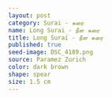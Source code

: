 ```yaml
---
layout: post
category: Surai - சுரை
name: Long Surai - நீள சுரை
title: Long Surai - நீள சுரை
published: true
seed-image: DSC_4189.png
source: Paramez Zurich
color: dark brown
shape: spear
size: 1.5 cm
---
```




<!--more-->

